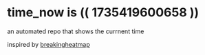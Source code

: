 # time_now is (( 1735419600658 ))

an automated repo that shows the currnent time

inspired by [breakingheatmap](https://github.com/breakingheatmap/breakingheatmap)